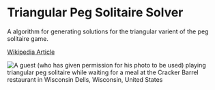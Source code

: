 # Triangular Peg Solitaire Solver

A algorithm for generating solutions for the triangular varient of the peg solitaire game.

[Wikipedia Article](https://en.wikipedia.org/wiki/Peg_solitaire)

![A guest (who has given permission for his photo to be used) playing triangular peg solitaire while waiting for a meal at the Cracker Barrel restaurant in Wisconsin Dells, Wisconsin, United States](https://upload.wikimedia.org/wikipedia/commons/b/b3/PegSolitaire.jpg)
